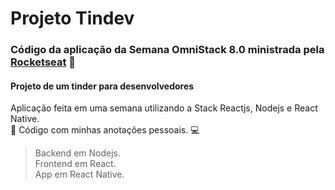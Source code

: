 # Projeto Tindev 

### Código da aplicação da Semana OmniStack 8.0 ministrada pela [Rocketseat](https://rocketseat.com.br/) 🚀

#### Projeto de um tinder para desenvolvedores 

Aplicação feita em uma semana utilizando a  Stack Reactjs, Nodejs e React Native.  
📓  Código com minhas anotações pessoais. 💻

> Backend em Nodejs.  
> Frontend em React.  
> App em React Native.  